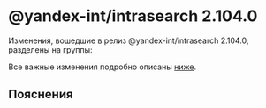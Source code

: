 # @yandex-int/intrasearch 2.104.0

<!-- ЧЕЛОВЕЧЕСКОЕ ВСТУПЛЕНИЕ -->

Изменения, вошедшие в релиз @yandex-int/intrasearch 2.104.0, разделены на группы:

Все важные изменения подробно описаны [ниже](#Пояснения).

## Пояснения

